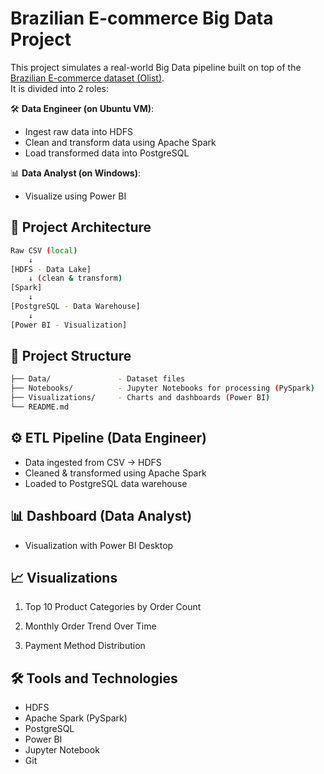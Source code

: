# Brazilian E-commerce Big Data Project

This project simulates a real-world Big Data pipeline built on top of the [Brazilian E-commerce dataset (Olist)](https://www.kaggle.com/datasets/olistbr/brazilian-ecommerce).  
It is divided into 2 roles:

🛠 **Data Engineer (on Ubuntu VM)**: 
- Ingest raw data into HDFS
- Clean and transform data using Apache Spark
- Load transformed data into PostgreSQL

📊 **Data Analyst (on Windows)**: 
- Visualize using Power BI

## 🧱 Project Architecture

```bash
Raw CSV (local) 
    ↓
[HDFS - Data Lake] 
    ↓ (clean & transform)
[Spark] 
    ↓ 
[PostgreSQL - Data Warehouse] 
    ↓ 
[Power BI - Visualization]
```

## 📂 Project Structure
```bash
├── Data/               - Dataset files
├── Notebooks/          - Jupyter Notebooks for processing (PySpark)
├── Visualizations/     - Charts and dashboards (Power BI)
└── README.md           
```
## ⚙️ ETL Pipeline (Data Engineer)
- Data ingested from CSV → HDFS
- Cleaned & transformed using Apache Spark
- Loaded to PostgreSQL data warehouse
## 📊 Dashboard (Data Analyst)
- Visualization with Power BI Desktop

## 📈 Visualizations
1. Top 10 Product Categories by Order Count

2. Monthly Order Trend Over Time

3. Payment Method Distribution

## 🛠️ Tools and Technologies
- HDFS
- Apache Spark (PySpark)
- PostgreSQL
- Power BI
- Jupyter Notebook
- Git

